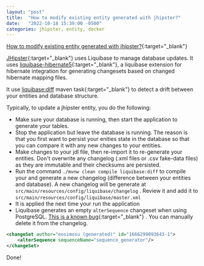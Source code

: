 ```yaml
---
layout: "post"
title:  "How to modify existing entity generated with jhipster?"
date:   "2022-10-18 15:39:00 -0500"
categories: jhipster, entity, docker
---
```


[How to modify existing entity generated with jhipster?](https://stackoverflow.com/questions/28216307/how-to-modify-existing-entity-generated-with-jhipster){:target="_blank"}

[JHipster](https://www.jhipster.tech/){:target="_blank"} uses Liquibase to manage database updates. It uses [liquibase-hibernate5](https://github.com/liquibase/liquibase-hibernate){:target="_blank"}, a liquibase extension for hibernate integration for generating changesets based on changed hibernate mapping files.

It use [liquibase:diff](https://docs.liquibase.com/commands/diff/diff.html) maven task{:target="_blank"} to detect a drift between your entities and database structure.

Typically, to update a jhipster entity, you do the following:
- Make sure your database is running, then start the application to generate your tables.
- Stop the application but leave the database is running. The reason is that you first want to persist your enities state in the database so that you can compare it with any new changes to your entities.
- Make changes to your jdl file, then re-import it to re-generate your entities. Don't overwrite any changelog (.xml files or .csv fake-data files) as they are immutable and their checksums are persisted.
- Run the command `./mvnw clean compile liquibase:diff` to compile your and generate a new changelog (difference between your entities and database). A new changelog will be generate at `src/main/resources/config/liquibase/changelog`
. Review it and add it to `src/main/resources/config/liquibase/master.xml`
- It is applied the next time your run the application
- Liquibase generates an empty `alterSequence` changeset when using PostgreSQL. [This is a known bug](https://github.com/liquibase/liquibase/issues/2223){:target="_blank"} . You can manually delete it from the changelog.

```xml
<changeSet author="eosimosu (generated)" id="1666299093643-1">
    <alterSequence sequenceName="sequence_generator"/>
</changeSet>
```

Done!